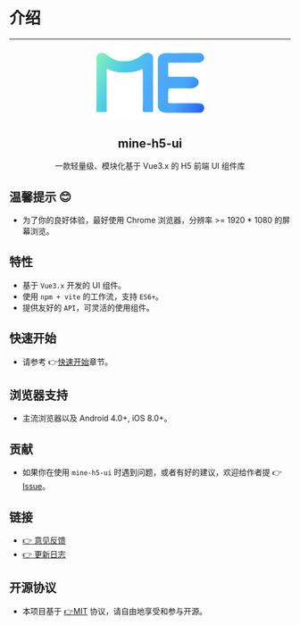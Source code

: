 # 介绍

---

<p align="center">
    <a href="/">
        <img src="../assets/logo.svg" width="200px" title="mineh5ui" alt="mineh5ui">
    </a>
</p>
<h2 align="center">mine-h5-ui</h2>
<p align="center">一款轻量级、模块化基于 Vue3.x 的 H5 前端 UI 组件库</p>

## 温馨提示 😊

- 为了你的良好体验，最好使用 Chrome 浏览器，分辨率 >= 1920 \* 1080 的屏幕浏览。

## 特性

- 基于 `Vue3.x` 开发的 UI 组件。
- 使用 `npm + vite` 的工作流，支持 `ES6+`。
- 提供友好的 `API`，可灵活的使用组件。

## 快速开始

- 请参考 👉[快速开始](/mine-h5-ui/start)章节。

## 浏览器支持

- 主流浏览器以及 Android 4.0+, iOS 8.0+。

## 贡献

- 如果你在使用 `mine-h5-ui` 时遇到问题，或者有好的建议，欢迎给作者提 👉 [Issue](https://github.com/biaov/mine-h5-ui/issues)。

## 链接

- [👉 意见反馈](https://github.com/biaov/mine-h5-ui/issues)
- [👉 更新日志](/mine-h5-ui/logs)

## 开源协议

- 本项目基于 [👉MIT](http://opensource.org/licenses/MIT) 协议，请自由地享受和参与开源。
